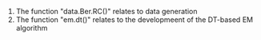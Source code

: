 1) The function "data.Ber.RC()" relates to data generation
2) The function "em.dt()" relates to the developmeent of the DT-based EM algorithm
